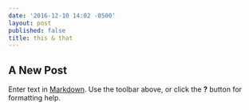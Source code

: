 ```yaml
---
date: '2016-12-10 14:02 -0500'
layout: post
published: false
title: this & that
---
```

## A New Post

Enter text in [Markdown](http://daringfireball.net/projects/markdown/). Use the toolbar above, or click the **?** button for formatting help.

